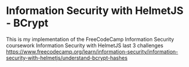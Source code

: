 # Information Security with HelmetJS - BCrypt

This is my implementation of the FreeCodeCamp Information Security coursework Information Security with HelmetJS last 3 challenges https://www.freecodecamp.org/learn/information-security/information-security-with-helmetjs/understand-bcrypt-hashes
